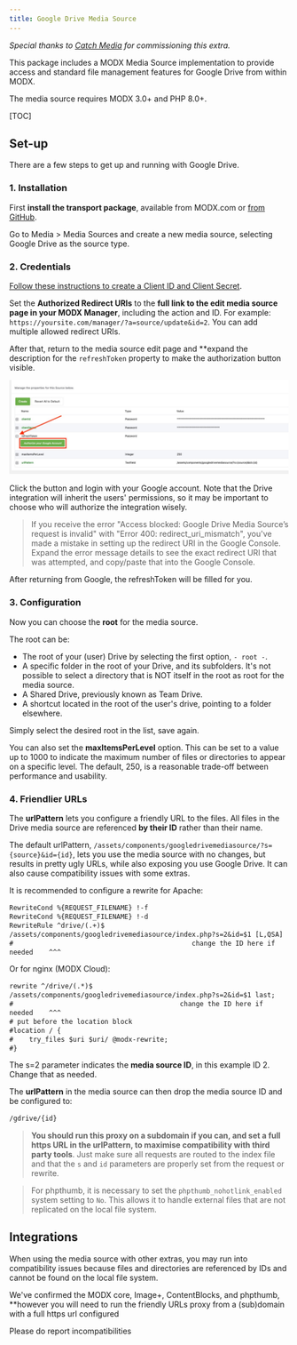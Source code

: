 ```yaml
---
title: Google Drive Media Source
---
```


_Special thanks to [Catch Media](https://catchmedia.no) for commissioning this extra._

This package includes a MODX Media Source implementation to provide access and standard file management features for Google Drive from within MODX.

The media source requires MODX 3.0+ and PHP 8.0+.

[TOC]

## Set-up

There are a few steps to get up and running with Google Drive.

### 1. Installation

First **install the transport package**, available from MODX.com or [from GitHub](https://github.com/modmore/GoogleDriveMediaSource/tree/main/_packages).

Go to Media > Media Sources and create a new media source, selecting Google Drive as the source type.

### 2. Credentials

[Follow these instructions to create a Client ID and Client Secret](https://github.com/ivanvermeyen/laravel-google-drive-demo/blob/master/README/1-getting-your-dlient-id-and-secret.md).

Set the **Authorized Redirect URIs** to the **full link to the edit media source page in your MODX Manager**, including the action and ID. For example: `https://yoursite.com/manager/?a=source/update&id=2`. You can add multiple allowed redirect URIs.

After that, return to the media source edit page and **expand the description for the `refreshToken` property to make the authorization button visible.

![Screenshot of the refresh token property](refresh-token.jpg)

Click the button and login with your Google account. Note that the Drive integration will inherit the users' permissions, so it may be important to choose who will authorize the integration wisely.

> If you receive the error "Access blocked: Google Drive Media Source’s request is invalid" with "Error 400: redirect_uri_mismatch", you've made a mistake in setting up the redirect URI in the Google Console. Expand the error message details to see the exact redirect URI that was attempted, and copy/paste that into the Google Console.

After returning from Google, the refreshToken will be filled for you.

### 3. Configuration

Now you can choose the **root** for the media source.

The root can be:

- The root of your (user) Drive by selecting the first option, `- root -`.
- A specific folder in the root of your Drive, and its subfolders. It's not possible to select a directory that is NOT itself in the root as root for the media source.
- A Shared Drive, previously known as Team Drive.
- A shortcut located in the root of the user's drive, pointing to a folder elsewhere.

Simply select the desired root in the list, save again.

You can also set the **maxItemsPerLevel** option. This can be set to a value up to 1000 to indicate the maximum number of files or directories to appear on a specific level. The default, 250, is a reasonable trade-off between performance and usability.

### 4. Friendlier URLs

The **urlPattern** lets you configure a friendly URL to the files. All files in the Drive media source are referenced **by their ID** rather than their name.

The default urlPattern, `/assets/components/googledrivemediasource/?s={source}&id={id}`, lets you use the media source with no changes, but results in pretty ugly URLs, while also exposing you use Google Drive. It can also cause compatibility issues with some extras.

It is recommended to configure a rewrite for Apache:

```htaccess
RewriteCond %{REQUEST_FILENAME} !-f
RewriteCond %{REQUEST_FILENAME} !-d
RewriteRule ^drive/(.+)$ /assets/components/googledrivemediasource/index.php?s=2&id=$1 [L,QSA]
#                                             change the ID here if needed    ^^^
```

Or for nginx (MODX Cloud):

```nginx
rewrite ^/drive/(.*)$ /assets/components/googledrivemediasource/index.php?s=2&id=$1 last;
#                                          change the ID here if needed    ^^^
# put before the location block
#location / {
#    try_files $uri $uri/ @modx-rewrite;
#}
```

The s=2 parameter indicates the **media source ID**, in this example ID 2. Change that as needed.

The **urlPattern** in the media source can then drop the media source ID and be configured to:

```html
/gdrive/{id}
```

> **You should run this proxy on a subdomain if you can, and set a full https URL in the urlPattern, to maximise compatibility with third party tools**. Just make sure all requests are routed to the index file and that the `s` and `id` parameters are properly set from the request or rewrite.

> For phpthumb, it is necessary to set the `phpthumb_nohotlink_enabled` system setting to `No`. This allows it to handle external files that are not replicated on the local file system.


## Integrations

When using the media source with other extras, you may run into compatibility issues because files and directories are referenced by IDs and cannot be found on the local file system.

We've confirmed the MODX core, Image+, ContentBlocks, and phpthumb, **however you will need to run the friendly URLs proxy from a (sub)domain with a full https url configured

Please do report incompatibilities


